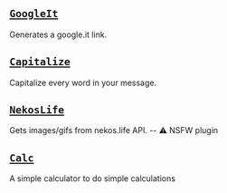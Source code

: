 ## [`GoogleIt`](https://github.com/scrazzz/AliucordPlugins/blob/builds/GoogleIt.zip?raw=true)
Generates a google.it link.

## [`Capitalize`](https://github.com/scrazzz/AliucordPlugins/blob/builds/Capitalize.zip?raw=true)
Capitalize every word in your message.

## [`NekosLife`](https://github.com/scrazzz/AliucordPlugins/blob/builds/NekosLife.zip?raw=true)
Gets images/gifs from nekos.life API. -- ⚠️ NSFW plugin

## [`Calc`](https://github.com/scrazzz/AliucordPlugins/blob/builds/Calc.zip?raw=true)
A simple calculator to do simple calculations